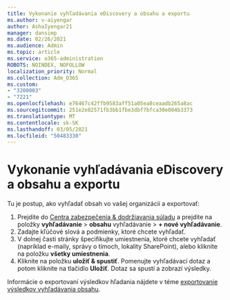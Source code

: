 ```yaml
---
title: Vykonanie vyhľadávania eDiscovery a obsahu a exportu
ms.author: v-aiyengar
author: AshaIyengar21
manager: dansimp
ms.date: 02/26/2021
ms.audience: Admin
ms.topic: article
ms.service: o365-administration
ROBOTS: NOINDEX, NOFOLLOW
localization_priority: Normal
ms.collection: Adm_O365
ms.custom:
- "3200003"
- "7221"
ms.openlocfilehash: e76467c42ffb9583aff51a05ea8ceaadb265a8ac
ms.sourcegitcommit: 251e2e82571fb3bb1fbe3dbf7bfca30e004b3373
ms.translationtype: MT
ms.contentlocale: sk-SK
ms.lasthandoff: 03/05/2021
ms.locfileid: "50483330"
---
```

# <a name="perform-an-ediscoverycontent-search-and-export"></a>Vykonanie vyhľadávania eDiscovery a obsahu a exportu

Tu je postup, ako vyhľadať obsah vo vašej organizácii a exportovať:

1. Prejdite do [Centra zabezpečenia & dodržiavania súladu](https://go.microsoft.com/fwlink/?linkid=2086958) a prejdite na položky **vyhľadávanie**  >  **obsahu** vyhľadávanie  >  **+ nové vyhľadávanie**.
1. Zadajte kľúčové slová a podmienky, ktoré chcete vyhľadať.
1. V dolnej časti stránky špecifikujte umiestnenia, ktoré chcete vyhľadať (napríklad e-maily, správy o tímoch, lokality SharePoint), alebo kliknite na položku **všetky umiestnenia**.
1. Kliknite na položku **uložiť & spustiť**. Pomenujte vyhľadávací dotaz a potom kliknite na tlačidlo **Uložiť**. Dotaz sa spustí a zobrazí výsledky.

Informácie o exportovaní výsledkov hľadania nájdete v téme [exportovanie výsledkov vyhľadávania obsahu](https://go.microsoft.com/fwlink/?linkid=2102118).

